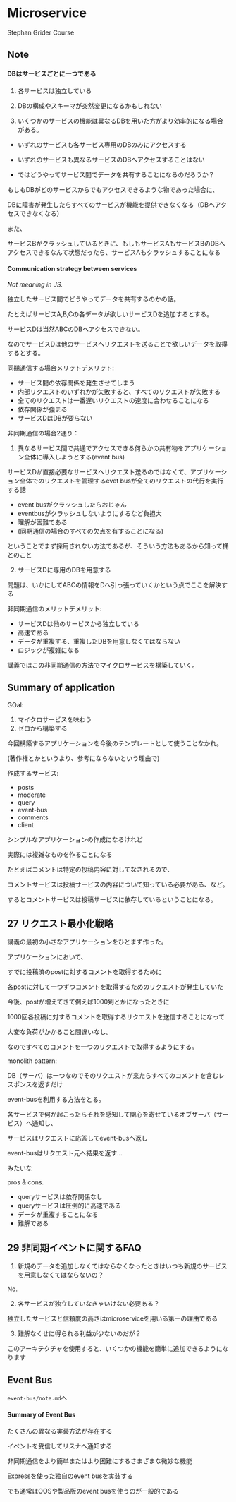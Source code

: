 # Microservice

Stephan Grider Course

## Note

#### DBはサービスごとに一つである

1. 各サービスは独立している

2. DBの構成やスキーマが突然変更になるかもしれない

3. いくつかのサービスの機能は異なるDBを用いた方がより効率的になる場合がある。

- いずれのサービスも各サービス専用のDBのみにアクセスする

- いずれのサービスも異なるサービスのDBへアクセスすることはない

- ではどうやってサービス間でデータを共有することになるのだろうか？

もしもDBがどのサービスからでもアクセスできるような物であった場合に、

DBに障害が発生したらすべてのサービスが機能を提供できなくなる（DBへアクセスできなくなる）

また、

サービスBがクラッシュしているときに、もしもサービスAもサービスBのDBへアクセスできるなんて状態だったら、サービスAもクラッシュすることになる


#### Communication strategy between services

*Not meaning in JS.*

独立したサービス間でどうやってデータを共有するのかの話。

たとえばサービスA,B,Cの各データが欲しいサービスDを追加するとする。

サービスDは当然ABCのDBへアクセスできない。

なのでサービスDは他のサービスへリクエストを送ることで欲しいデータを取得するとする。

同期通信する場合メリットデメリット:

- サービス間の依存関係を発生させてしまう
- 内部リクエストのいずれかが失敗すると、すべてのリクエストが失敗する
- 全てのリクエストは一番遅いリクエストの速度に合わせることになる
- 依存関係が強まる
- サービスDはDBが要らない

非同期通信の場合2通り：

1. 異なるサービス間で共通でアクセスできる何らかの共有物をアプリケーション全体に導入しようとする(event bus)

サービスDが直接必要なサービスへリクエスト送るのではなくて、アプリケーション全体でのリクエストを管理するevet busが全てのリクエストの代行を実行する話

- event busがクラッシュしたらおじゃん
- eventbusがクラッシュしないようにするなど負担大
- 理解が困難である
- (同期通信の場合のすべての欠点を有することになる)


ということでまず採用されない方法であるが、そういう方法もあるから知って桶とのこと

2. サービスDに専用のDBを用意する

問題は、いかにしてABCの情報をDへ引っ張っていくかという点でここを解決する


非同期通信のメリットデメリット:

- サービスDは他のサービスから独立している
- 高速である
- データが重複する、重複したDBを用意しなくてはならない
- ロジックが複雑になる

講義ではこの非同期通信の方法でマイクロサービスを構築していく。

## Summary of application

GOal:

1. マイクロサービスを味わう
2. ゼロから構築する

今回構築するアプリケーションを今後のテンプレートとして使うことなかれ。

(著作権とかというより、参考にならないという理由で)

作成するサービス:

- posts
- moderate
- query
- event-bus
- comments
- client

シンプルなアプリケーションの作成になるけれど

実際には複雑なものを作ることになる

たとえばコメントは特定の投稿内容に対してなされるので、

コメントサービスは投稿サービスの内容について知っている必要がある、など。

するとコメントサービスは投稿サービスに依存しているということになる。

## 27 リクエスト最小化戦略

講義の最初の小さなアプリケーションをひとまず作った。

アプリケーションにおいて、

すでに投稿済のpostに対するコメントを取得するために

各postに対して一つずつコメントを取得するためのリクエストが発生していた

今後、postが増えてきて例えば1000剣とかになったときに

1000回各投稿に対するコメントを取得するリクエストを送信することになって

大変な負荷がかかること間違いなし。

なのですべてのコメントを一つのリクエストで取得するようにする。

monolith pattern:

DB（サーバ）は一つなのでそのリクエストが来たらすべてのコメントを含むレスポンスを返すだけ

event-busを利用する方法をとる。

各サービスで何か起こったらそれを感知して関心を寄せているオブザーバ（サービス）へ通知し、

サービスはリクエストに応答してevent-busへ返し

event-busはリクエスト元へ結果を返す...

みたいな

pros & cons.

- queryサービスは依存関係なし
- queryサービスは圧倒的に高速である
- データが重複することになる
- 難解である

## 29 非同期イベントに関するFAQ

1. 新規のデータを追加しなくてはならなくなったときはいつも新規のサービスを用意しなくてはならないの？

No.

2. 各サービスが独立していなきゃいけない必要ある？

独立したサービスと信頼度の高さはmicroserviceを用いる第一の理由である

3. 難解なくせに得られる利益が少ないのだが？

このアーキテクチャを使用すると、いくつかの機能を簡単に追加できるようになります


## Event Bus

`event-bus/note.md`へ

#### Summary of Event Bus

たくさんの異なる実装方法が存在する

イベントを受信してリスナへ通知する

非同期通信をより簡単またはより困難にするさまざまな微妙な機能

Expressを使った独自のevent busを実装する

でも通常はOOSや製品版のevent busを使うのが一般的である

